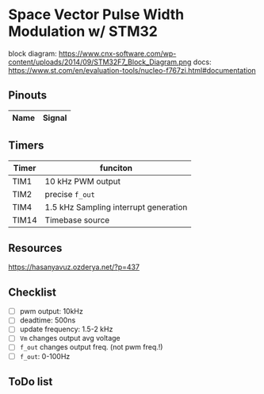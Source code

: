 # Space Vector Pulse Width Modulation w/ STM32

block diagram: https://www.cnx-software.com/wp-content/uploads/2014/09/STM32F7_Block_Diagram.png
docs: https://www.st.com/en/evaluation-tools/nucleo-f767zi.html#documentation

## Pinouts

|Name|Signal|
|-|-|

## Timers
|Timer| funciton|
|-|-|
|TIM1| 10 kHz PWM output|
|TIM2|precise ```f_out```|
| TIM4| 1.5 kHz Sampling interrupt generation|
|TIM14|Timebase source|


## Resources
https://hasanyavuz.ozderya.net/?p=437


## Checklist

- [ ] pwm output: 10kHz
- [ ] deadtime: 500ns
- [ ] update frequency: 1.5-2 kHz
- [ ] ```Vm``` changes output avg voltage
- [ ] ```f_out``` changes output freq. (not pwm freq.!)
- [ ] ```f_out```: 0-100Hz

## ToDo list